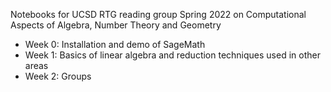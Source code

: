Notebooks for UCSD RTG reading group Spring 2022 on Computational Aspects of Algebra, Number Theory and Geometry

- Week 0: Installation and demo of SageMath
- Week 1: Basics of linear algebra and reduction techniques used in other areas
- Week 2: Groups
